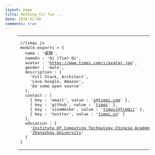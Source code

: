 ```yaml
---
layout: page
title: Nothing for fun ...
date: 2018-02-08
comments: true
---
```


<figure class="highlight js"><table><tbody><tr><td class="code"><pre><span class="line"><span class="comment">//timqi.js</span></span><br><span class="line"><span class="built_in">module</span>.exports = {</span><br><span class="line">  name : <span class="string">'戚旗'</span>,</span><br><span class="line">  nameEn : <span class="string">'Qi (Tim) Qi'</span>,</span><br><span class="line">  avatar : <span class="string">'<a href="https://www.timqi.com/i/avatar.jpg" target="_blank" style="float: none;">https://www.timqi.com/i/avatar.jpg</a>'</span>,</span><br><span class="line">  gender : <span class="string">'male'</span>,</span><br><span class="line">  description : [</span><br><span class="line">    <span class="string">'Full Stack, Architect'</span>,</span><br><span class="line">    <span class="string">'Love Google, Amazon'</span>,</span><br><span class="line">    <span class="string">'Do some open source'</span></span><br><span class="line">  ],</span><br><span class="line">  contact : [</span><br><span class="line">    { key : <span class="string">'email'</span>, value : <span class="string">'<a href="mailto://i@timqi.com" target="_blank" style="float: none;">i@timqi.com</a>'</span> },</span><br><span class="line">    { key : <span class="string">'github'</span>, value : <span class="string">'<a href="http://github.com/timqi" target="_blank" style="float: none;">timqi</a>'</span> },</span><br><span class="line">    { key : <span class="string">'sinaWeibo'</span>, value : <span class="string">'<a href="http://weibo.com/timqi" target="_blank" style="float: none;">timqi(@TimQi)</a>'</span> },</span><br><span class="line">    { key : <span class="string">'twitter'</span>, value : <span class="string">'<a href="http://twitter.com/timqi_cn" target="_blank" style="float: none;">timqi_cn</a>'</span> }</span><br><span class="line">  ],</span><br><span class="line">  education : [</span><br><span class="line">    <span class="string">'<a href="http://www.ict.ac.cn/" target="_blank" style="float: none;">Institute Of Computing Technology Chinese Academy of Sciences</a>'</span>,</span><br><span class="line">    <span class="string">'<a href="http://www.zzu.edu.cn/" target="_blank" style="float: none;">Zhengzhou University</a>'</span></span><br><span class="line">  ]</span><br><span class="line">}</span><br></pre></td></tr></tbody></table></figure>
